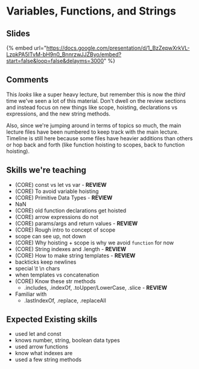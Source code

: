# Variables, Functions, and Strings

## Slides

{% embed url="https://docs.google.com/presentation/d/1_BzZepwXrkVL-LzpkPA5ITvM-bH9n0_BnnrzwJJZByo/embed?start=false&loop=false&delayms=3000" %}

## Comments
This *looks* like a super heavy lecture, but remember this is now the *third* time we've seen a lot of this material. Don't dwell on the review sections and instead focus on new things like scope, hoisting, declarations vs expressions, and the new string methods.

Also, since we're jumping around in terms of topics so much, the main lecture files have been numbered to keep track with the main lecture. Timeline is still here because some files have heavier additions than others or hop back and forth (like function hoisting to scopes, back to function hoisting).

## Skills we're teaching
- (CORE) const vs let vs var - **REVIEW**
- (CORE) To avoid variable hoisting
- (CORE) Primitive Data Types - **REVIEW**
- NaN
- (CORE) old function declarations get hoisted
- (CORE) arrow expressions do not
- (CORE) params/args and return values - **REVIEW**
- (CORE) Rough intro to concept of scope
- scope can see up, not down
- (CORE) Why hoisting + scope is why we avoid `function` for now
- (CORE) String indexes and .length - **REVIEW**
- (CORE) How to make string templates - **REVIEW**
- backticks keep newlines
- special \t \n chars
- when templates vs concatenation
- (CORE) Know these str methods
  - .includes, .indexOf, .toUpper/LowerCase, .slice - **REVIEW**
- Familiar with
  - .lastIndexOf, .replace, .replaceAll

## Expected Existing skills
- used let and const
- knows number, string, boolean data types
- used arrow functions
- know what indexes are
- used a few string methods

